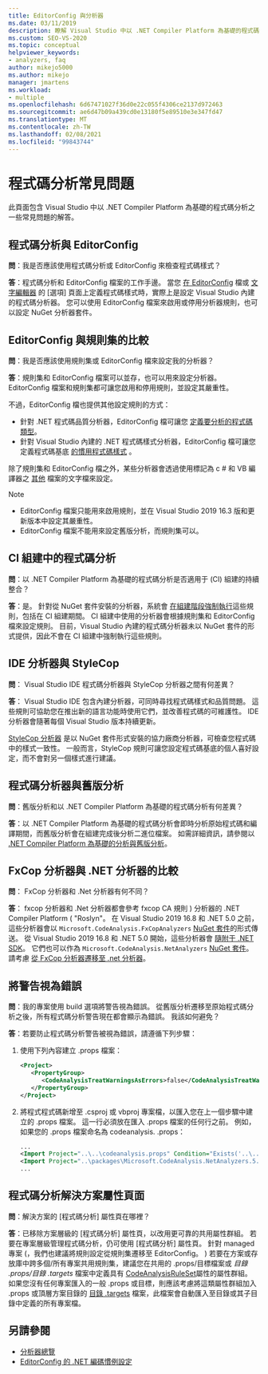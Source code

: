 ```yaml
---
title: EditorConfig 與分析器
ms.date: 03/11/2019
description: 瞭解 Visual Studio 中以 .NET Compiler Platform 為基礎的程式碼分析。 查看有關 EditorConfig 檔案、規則集和其他主題的問題答案。
ms.custom: SEO-VS-2020
ms.topic: conceptual
helpviewer_keywords:
- analyzers, faq
author: mikejo5000
ms.author: mikejo
manager: jmartens
ms.workload:
- multiple
ms.openlocfilehash: 6d67471027f36d0e22c055f4306ce2137d972463
ms.sourcegitcommit: ae6d47b09a439cd0e13180f5e89510e3e347fd47
ms.translationtype: MT
ms.contentlocale: zh-TW
ms.lasthandoff: 02/08/2021
ms.locfileid: "99843744"
---
```

# <a name="code-analysis-faq"></a>程式碼分析常見問題

此頁面包含 Visual Studio 中以 .NET Compiler Platform 為基礎的程式碼分析之一些常見問題的解答。

## <a name="code-analysis-versus-editorconfig"></a>程式碼分析與 EditorConfig

**問**：我是否應該使用程式碼分析或 EditorConfig 來檢查程式碼樣式？

**答**：程式碼分析和 EditorConfig 檔案的工作手邊。 當您 [在 EditorConfig](/dotnet/fundamentals/code-analysis/code-style-rule-options) 檔或 [文字編輯器](../ide/code-styles-and-code-cleanup.md) 的 [選項] 頁面上定義程式碼樣式時，實際上是設定 Visual Studio 內建的程式碼分析器。 您可以使用 EditorConfig 檔案來啟用或停用分析器規則，也可以設定 NuGet 分析器套件。

## <a name="editorconfig-versus-rule-sets"></a>EditorConfig 與規則集的比較

**問**：我是否應該使用規則集或 EditorConfig 檔來設定我的分析器？

**答**：規則集和 EditorConfig 檔案可以並存，也可以用來設定分析器。 EditorConfig 檔案和規則集都可讓您啟用和停用規則，並設定其嚴重性。

不過，EditorConfig 檔也提供其他設定規則的方式：

- 針對 .NET 程式碼品質分析器，EditorConfig 檔可讓您 [定義要分析的程式碼類型](/dotnet/fundamentals/code-analysis/code-quality-rule-options)。
- 針對 Visual Studio 內建的 .NET 程式碼樣式分析器，EditorConfig 檔可讓您定義程式碼基底 [的慣用程式碼樣式](/dotnet/fundamentals/code-analysis/code-style-rule-options) 。

除了規則集和 EditorConfig 檔之外，某些分析器會透過使用標記為 c # 和 VB 編譯器之 [其他](../ide/build-actions.md#build-action-values) 檔案的文字檔來設定。

> [!NOTE]
> - EditorConfig 檔案只能用來啟用規則，並在 Visual Studio 2019 16.3 版和更新版本中設定其嚴重性。
> - EditorConfig 檔案不能用來設定舊版分析，而規則集可以。

## <a name="code-analysis-in-ci-builds"></a>CI 組建中的程式碼分析

**問**：以 .NET Compiler Platform 為基礎的程式碼分析是否適用于 (CI) 組建的持續整合？

**答**：是。 針對從 NuGet 套件安裝的分析器，系統會 [在組建階段強制執行](roslyn-analyzers-overview.md#build-errors)這些規則，包括在 CI 組建期間。 CI 組建中使用的分析器會根據規則集和 EditorConfig 檔來設定規則。 目前，Visual Studio 內建的程式碼分析器未以 NuGet 套件的形式提供，因此不會在 CI 組建中強制執行這些規則。

## <a name="ide-analyzers-versus-stylecop"></a>IDE 分析器與 StyleCop

**問**： Visual Studio IDE 程式碼分析器與 StyleCop 分析器之間有何差異？

**答**： Visual Studio IDE 包含內建分析器，可同時尋找程式碼樣式和品質問題。 這些規則可協助您在推出新的語言功能時使用它們，並改善程式碼的可維護性。 IDE 分析器會隨著每個 Visual Studio 版本持續更新。

[StyleCop 分析器](https://github.com/DotNetAnalyzers/StyleCopAnalyzers) 是以 NuGet 套件形式安裝的協力廠商分析器，可檢查您程式碼中的樣式一致性。 一般而言，StyleCop 規則可讓您設定程式碼基底的個人喜好設定，而不會對另一個樣式進行建議。

## <a name="code-analyzers-versus-legacy-analysis"></a>程式碼分析器與舊版分析

**問**：舊版分析和以 .NET Compiler Platform 為基礎的程式碼分析有何差異？

**答**：以 .NET Compiler Platform 為基礎的程式碼分析會即時分析原始程式碼和編譯期間，而舊版分析會在組建完成後分析二進位檔案。 如需詳細資訊，請參閱以 [.NET Compiler Platform 為基礎的分析與舊版分析](../code-quality/net-analyzers-faq.md#whats-the-difference-between-legacy-fxcop-and-net-analyzers)。

## <a name="fxcop-analyzers-versus-net-analyzers"></a>FxCop 分析器與 .NET 分析器的比較

**問**： FxCop 分析器和 .Net 分析器有何不同？

**答**： fxcop 分析器和 .Net 分析器都會參考 fxcop CA 規則 ) 分析器的 .NET Compiler Platform ( "Roslyn"。 在 Visual Studio 2019 16.8 和 .NET 5.0 之前，這些分析器會以 `Microsoft.CodeAnalysis.FxCopAnalyzers` [NuGet 套件](https://www.nuget.org/packages/Microsoft.CodeAnalysis.FxCopAnalyzers)的形式傳送。 從 Visual Studio 2019 16.8 和 .NET 5.0 開始，這些分析器會 [隨附于 .NET SDK](/dotnet/fundamentals/code-analysis/overview)。 它們也可以作為 `Microsoft.CodeAnalysis.NetAnalyzers` [NuGet 套件](https://www.nuget.org/packages/Microsoft.CodeAnalysis.NetAnalyzers)。 請考慮 [從 FxCop 分析器遷移至 .net 分析器](migrate-from-fxcop-analyzers-to-net-analyzers.md)。

## <a name="treat-warnings-as-errors"></a>將警告視為錯誤

**問**：我的專案使用 build 選項將警告視為錯誤。 從舊版分析遷移至原始程式碼分析之後，所有程式碼分析警告現在都會顯示為錯誤。 我該如何避免？

**答**：若要防止程式碼分析警告被視為錯誤，請遵循下列步驟：

  1. 使用下列內容建立 .props 檔案：

     ```xml
     <Project>
        <PropertyGroup>
           <CodeAnalysisTreatWarningsAsErrors>false</CodeAnalysisTreatWarningsAsErrors>
        </PropertyGroup>
     </Project>
     ```

  2. 將程式程式碼新增至 .csproj 或 vbproj 專案檔，以匯入您在上一個步驟中建立的 .props 檔案。 這一行必須放在匯入 .props 檔案的任何行之前。 例如，如果您的 .props 檔案命名為 codeanalysis. .props：

     ```xml
     ...
     <Import Project="..\..\codeanalysis.props" Condition="Exists('..\..\codeanalysis.props')" />
     <Import Project="..\packages\Microsoft.CodeAnalysis.NetAnalyzers.5.0.0\build\Microsoft.CodeAnalysis.NetAnalyzers.props" Condition="Exists('..\packages\Microsoft.CodeAnalysis.NetAnalyzers.5.0.0\build\Microsoft.CodeAnalysis.NetAnalyzers.props')" />
     ...
     ```

## <a name="code-analysis-solution-property-page"></a>程式碼分析解決方案屬性頁面

**問**：解決方案的 [程式碼分析] 屬性頁在哪裡？

**答**：已移除方案層級的 [程式碼分析] 屬性頁，以改用更可靠的共用屬性群組。 若要在專案層級管理程式碼分析，仍可使用 [程式碼分析] 屬性頁。 針對 managed 專案 (，我們也建議將規則設定從規則集遷移至 EditorConfig。 ) 若要在方案或存放庫中跨多個/所有專案共用規則集，建議您在共用的 .props/目標檔案或 *目錄 .props/目錄 .targets* 檔案中定義具有 [CodeAnalysisRuleSet](../code-quality/using-rule-sets-to-group-code-analysis-rules.md#specify-a-rule-set-for-a-project)屬性的屬性群組。 如果您沒有任何專案匯入的一般 .props 或目標，則應該考慮將這類屬性群組加入 .props 或頂層方案目錄的 [目錄 .targets](../msbuild/customize-your-build.md) 檔案，此檔案會自動匯入至目錄或其子目錄中定義的所有專案檔。

## <a name="see-also"></a>另請參閱

- [分析器總覽](roslyn-analyzers-overview.md)
- [EditorConfig 的 .NET 編碼慣例設定](/dotnet/fundamentals/code-analysis/code-style-rule-options)